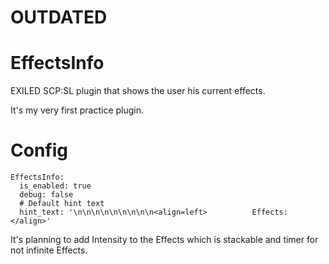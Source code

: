 # OUTDATED

# EffectsInfo
EXILED SCP:SL plugin that shows the user his current effects.

It's my very first practice plugin.

# Config
```DRS:
EffectsInfo:
  is_enabled: true
  debug: false
  # Default hint text
  hint_text: '\n\n\n\n\n\n\n\n\n<align=left>          Effects:</align>'
  ```

It's planning to add Intensity to the Effects which is stackable and timer for not infinite Effects.
